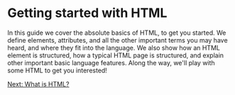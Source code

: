 # Getting started with HTML

In this guide we cover the absolute basics of HTML, to get you started. We define elements, attributes, and all the other important terms you may have heard, and where they fit into the language. We also show how an HTML element is structured, how a typical HTML page is structured, and explain other important basic language features. Along the way, we'll play with some HTML to get you interested!

[Next: What is HTML?](/handbook/curriculum/fundamentals/static-sites/self-study/getting-started-with-html/02)
